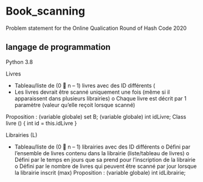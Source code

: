 # Book_scanning
Problem statement for the Online Qualication Round of Hash Code 2020
## langage de programmation 
Python 3.8


Livres
  -	Tableau/liste de (0  n – 1) livres avec des ID différents ( 
  -	Les livres devrait être scanné uniquement une fois (même si il apparaissent dans plusieurs librairies) 
      o	Chaque livre est décrit par 1 paramètre (valeur qu’elle reçoit lorsque scanné)

Proposition : 
(variable globale) set B; 
(variable globale) int idLivre;
Class livre () {
    int id = this.idLivre
}


Librairies (L)
  -	Tableau/liste de (0  n – 1) librairies avec des ID différents 
      o	Défini par l’ensemble de livres contenu dans la librairie (liste/tableau de livres)
      o	Défini par le temps en jours que sa prend pour l’inscription de la librairie
      o	Défini par le nombre de livres qui peuvent être scanné par jour lorsque la librairie inscrit (max)
Proposition : 
(variable globale) int idLibrairie;
